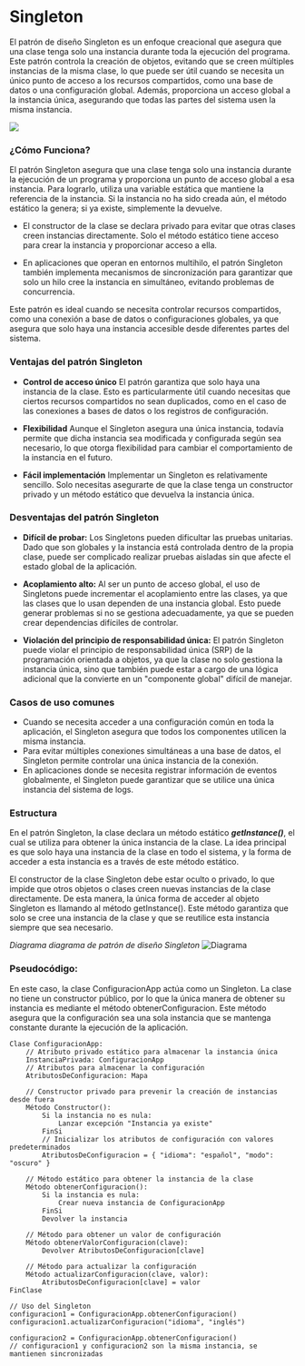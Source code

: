 # Singleton

El patrón de diseño Singleton es un enfoque creacional que asegura que una clase tenga solo una instancia durante toda la ejecución del programa. Este patrón controla la creación de objetos, evitando que se creen múltiples instancias de la misma clase, lo que puede ser útil cuando se necesita un único punto de acceso a los recursos compartidos, como una base de datos o una configuración global. Además, proporciona un acceso global a la instancia única, asegurando que todas las partes del sistema usen la misma instancia.


![](https://refactoring.guru/images/patterns/content/singleton/singleton.png?id=108a0b9b5ea5c4426e0afa4504491d6f)

### ¿Cómo Funciona?

El patrón Singleton asegura que una clase tenga solo una instancia durante la ejecución de un programa y proporciona un punto de acceso global a esa instancia. Para lograrlo, utiliza una variable estática que mantiene la referencia de la instancia. Si la instancia no ha sido creada aún, el método estático la genera; si ya existe, simplemente la devuelve.

* El constructor de la clase se declara privado para evitar que otras clases creen instancias directamente. Solo el método estático tiene acceso para crear la instancia y proporcionar acceso a ella.

* En aplicaciones que operan en entornos multihilo, el patrón Singleton también implementa mecanismos de sincronización para garantizar que solo un hilo cree la instancia en simultáneo, evitando problemas de concurrencia.

Este patrón es ideal cuando se necesita controlar recursos compartidos, como una conexión a base de datos o configuraciones globales, ya que asegura que solo haya una instancia accesible desde diferentes partes del sistema.

### Ventajas del patrón Singleton

* **Control de acceso único**
El patrón garantiza que solo haya una instancia de la clase. Esto es particularmente útil cuando necesitas que ciertos recursos compartidos no sean duplicados, como en el caso de las conexiones a bases de datos o los registros de configuración.

* **Flexibilidad**
Aunque el Singleton asegura una única instancia, todavía permite que dicha instancia sea modificada y configurada según sea necesario, lo que otorga flexibilidad para cambiar el comportamiento de la instancia en el futuro.

* **Fácil implementación**
Implementar un Singleton es relativamente sencillo. Solo necesitas asegurarte de que la clase tenga un constructor privado y un método estático que devuelva la instancia única.

### Desventajas del patrón Singleton

* **Difícil de probar:**
Los Singletons pueden dificultar las pruebas unitarias. Dado que son globales y la instancia está controlada dentro de la propia clase, puede ser complicado realizar pruebas aisladas sin que afecte el estado global de la aplicación.

* **Acoplamiento alto:**
Al ser un punto de acceso global, el uso de Singletons puede incrementar el acoplamiento entre las clases, ya que las clases que lo usan dependen de una instancia global. Esto puede generar problemas si no se gestiona adecuadamente, ya que se pueden crear dependencias difíciles de controlar.

* **Violación del principio de responsabilidad única:**
El patrón Singleton puede violar el principio de responsabilidad única (SRP) de la programación orientada a objetos, ya que la clase no solo gestiona la instancia única, sino que también puede estar a cargo de una lógica adicional que la convierte en un "componente global" difícil de manejar.

### Casos de uso comunes

- Cuando se necesita acceder a una configuración común en toda la aplicación, el Singleton asegura que todos los componentes utilicen la misma instancia.
- Para evitar múltiples conexiones simultáneas a una base de datos, el Singleton permite controlar una única instancia de la conexión.
- En aplicaciones donde se necesita registrar información de eventos globalmente, el Singleton puede garantizar que se utilice una única instancia del sistema de logs.

### Estructura

En el patrón Singleton, la clase declara un método estático **_getInstance()_**, el cual se utiliza para obtener la única instancia de la clase. La idea principal es que solo haya una instancia de la clase en todo el sistema, y la forma de acceder a esta instancia es a través de este método estático.

El constructor de la clase Singleton debe estar oculto o privado, lo que impide que otros objetos o clases creen nuevas instancias de la clase directamente. De esta manera, la única forma de acceder al objeto Singleton es llamando al método getInstance(). Este método garantiza que solo se cree una instancia de la clase y que se reutilice esta instancia siempre que sea necesario.

*Diagrama diagrama de patrón de diseño Singleton*
![Diagrama](https://refactoring.guru/images/patterns/diagrams/singleton/structure-en.png?id=4e4306d3a90f40d74c7a4d2d2506b8ec)

### Pseudocódigo:

En este caso, la clase ConfiguracionApp actúa como un Singleton. La clase no tiene un constructor público, por lo que la única manera de obtener su instancia es mediante el método obtenerConfiguracion. Este método asegura que la configuración sea una sola instancia que se mantenga constante durante la ejecución de la aplicación.

```
Clase ConfiguracionApp:
    // Atributo privado estático para almacenar la instancia única
    InstanciaPrivada: ConfiguracionApp
    // Atributos para almacenar la configuración
    AtributosDeConfiguracion: Mapa

    // Constructor privado para prevenir la creación de instancias desde fuera
    Método Constructor():
        Si la instancia no es nula:
            Lanzar excepción "Instancia ya existe"
        FinSi
        // Inicializar los atributos de configuración con valores predeterminados
        AtributosDeConfiguracion = { "idioma": "español", "modo": "oscuro" }

    // Método estático para obtener la instancia de la clase
    Método obtenerConfiguracion():
        Si la instancia es nula:
            Crear nueva instancia de ConfiguracionApp
        FinSi
        Devolver la instancia

    // Método para obtener un valor de configuración
    Método obtenerValorConfiguracion(clave):
        Devolver AtributosDeConfiguracion[clave]

    // Método para actualizar la configuración
    Método actualizarConfiguracion(clave, valor):
        AtributosDeConfiguracion[clave] = valor
FinClase

// Uso del Singleton
configuracion1 = ConfiguracionApp.obtenerConfiguracion()
configuracion1.actualizarConfiguracion("idioma", "inglés")

configuracion2 = ConfiguracionApp.obtenerConfiguracion()
// configuracion1 y configuracion2 son la misma instancia, se mantienen sincronizadas

```